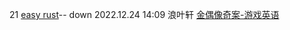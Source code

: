  21 [easy rust](https://www.bilibili.com/video/BV1Ve4y1i7X1)-- down 2022.12.24 14:09
浪叶轩  [金偶像奇案-游戏英语](https://www.bilibili.com/video/BV1yG411L7LS)